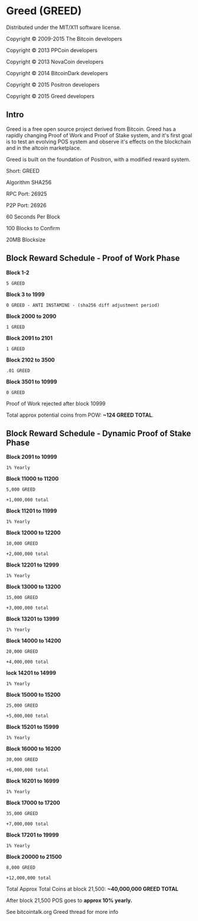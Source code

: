 Greed (GREED)
===================
Distributed under the MIT/X11 software license.

Copyright © 2009-2015 The Bitcoin developers

Copyright © 2013 PPCoin developers

Copyright © 2013 NovaCoin developers

Copyright © 2014 BitcoinDark developers

Copyright © 2015 Positron developers

Copyright © 2015 Greed developers

Intro
-----
Greed is a free open source project derived from Bitcoin. Greed has a rapidly changing Proof of Work and Proof of Stake system, and it's first goal is to test an evolving POS system and observe it's effects on the blockchain and in the altcoin marketplace.

Greed is built on the foundation of Positron, with a modified reward system.

Short: GREED

Algorithm SHA256


RPC Port: 26925

P2P Port: 26926

60 Seconds Per Block

100 Blocks to Confirm

20MB Blocksize

Block Reward Schedule - Proof of Work Phase
-------------------------------------------
**Block 1-2**

    5 GREED

**Block 3 to 1999**

    0 GREED - ANTI INSTAMINE - (sha256 diff adjustment period)

**Block 2000 to 2090**

    1 GREED
    
**Block 2091 to 2101**

    1 GREED
    
**Block 2102 to 3500**

    .01 GREED
	
**Block 3501 to 10999**

    0 GREED
    

Proof of Work rejected after block 10999

Total approx potential coins from POW: **~124 GREED TOTAL**.

Block Reward Schedule - Dynamic Proof of Stake Phase
-------------------------------------------
**Block 2091 to 10999**

	1% Yearly
	
**Block 11000 to 11200**

	5,000 GREED
	
	+1,000,000 total

**Block 11201 to 11999**

	1% Yearly
	
**Block 12000 to 12200**

	10,000 GREED
	
	+2,000,000 total
	
**Block 12201 to 12999**

	1% Yearly
	
**Block 13000 to 13200**

	15,000 GREED
	
	+3,000,000 total
	
**Block 13201 to 13999**

	1% Yearly
	
**Block 14000 to 14200**

	20,000 GREED
	
	+4,000,000 total
	
**lock 14201 to 14999**

	1% Yearly
	
**Block 15000 to 15200**

	25,000 GREED
	
	+5,000,000 total
	
**Block 15201 to 15999**

	1% Yearly

**Block 16000 to 16200**

	30,000 GREED
	
	+6,000,000 total
	
**Block 16201 to 16999**

	1% Yearly
	
**Block 17000 to 17200**

	35,000 GREED
	
	+7,000,000 total
	
**Block 17201 to 19999**

	1% Yearly
	
**Block 20000 to 21500**

	8,000 GREED
	
	+12,000,000 total

Total Approx Total Coins at block 21,500: **~40,000,000 GREED TOTAL**

After block 21,500 POS goes to **approx 10% yearly.**

See bitcointalk.org Greed thread for more info
